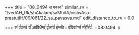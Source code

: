 +++
title = "08_0494 स पवस्व"
similar_rv = "/vedAH_Rk/shAkalam/saMhitA/vishvAsa-prastutiH/09/061/22_sa_pavasva.md"
edit_distance_to_rv = 0.0

+++
स꣡ प꣢वस्व꣣ य꣢꣫ आवि꣣थे꣡न्द्रं꣢ वृ꣣त्रा꣢य꣣ ह꣡न्त꣢वे। व꣣व्रिवा꣡ꣳसं꣢ म꣣ही꣢र꣣पः꣢ ॥ 08:0494 ॥

<div class="js_include " url="/vedAH_Rk/shAkalam/saMhitA/vishvAsa-prastutiH/09/061/22_sa_pavasva.md"  newLevelForH1="2" title="विश्वास-शाकल-प्रस्तुतिः"  > </div>
